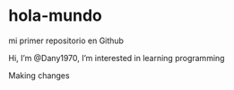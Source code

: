 # hola-mundo

mi primer repositorio en Github

Hi, I’m @Dany1970, I’m interested in learning programming 

Making changes 
